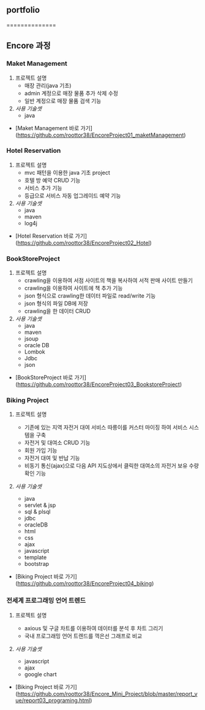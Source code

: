 ## portfolio
==============
## Encore 과정
### Maket Management
   1. 프로젝트 설명
      - 매장 관리(java 기초)
      - admin 계정으로 매장 물품 추가 삭제 수정
      - 일반 계정으로 매장 물품 검색 기능
   2. *사용 기술셋*
      - java 
   - [Maket Management 바로 가기] (https://github.com/roottor38/EncoreProject01_maketManagement)
   
### Hotel Reservation
   1. 프로젝트 설명
      - mvc 패턴을 이용한 java 기초 project
      - 호텔 방 예약 CRUD 기능
      - 서비스 추가 기능
      - 등급으로 서비스 자동 업그레이드 예약 기능
   2. *사용 기술셋*
      - java 
      - maven
      - log4j
      
   - [Hotel Reservation 바로 가기] (https://github.com/roottor38/EncoreProject02_Hotel)
   
### BookStoreProject
   1. 프로젝트 설명
      - crawling을 이용하여 서점 사이트의 책을 복사하여 서적 판매 사이트 만들기
      - crawling을 이용하여 사이트에 책 추가 기능
      - json 형식으로 crawling한 데이터 파일로 read/write 기능
      - json 형식의 파일 DB에 저장
      - crawling을 한 데이터 CRUD
   2. *사용 기술셋*
      - java 
      - maven
      - jsoup
      - oracle DB
      - Lombok
      - Jdbc
      - json
      
   - [BookStoreProject 바로 가기] (https://github.com/roottor38/EncoreProject03_BookstoreProject)
   
### Biking Project
   1. 프로젝트 설명
      - 기존에 있는 지역 자전거 대여 서비스 따릉이를 커스터 마이징 하여 서비스 시스템을 구축
      - 자전거 및 대여소 CRUD 기능
      - 회원 가입 기능
      - 자전거 대여 및 반납 기능
      - 비동기 통신(ajax)으로 다음 API 지도상에서 클릭한 대여소의 자전거 보유 수량 확인 기능
      
   2. *사용 기술셋*
      - java
      - servlet & jsp
      - sql & plsql
      - jdbc
      - oracleDB
      - html
      - css
      - ajax
      - javascript
      - template
      - bootstrap
      
   - [Biking Project 바로 가기] (https://github.com/roottor38/EncoreProject04_biking)
   
### 전세계 프로그래밍 언어 트렌드
   1. 프로젝트 설명
      - axious 및 구글 차트를 이용하여 데이터를 분석 후 차트 그리기
      - 국내 프로그래밍 언어 트렌드를 꺽은선 그래프로 비교
      
   2. *사용 기술셋*
      - javascript
      - ajax
      - google chart
      
   - [Biking Project 바로 가기] (https://github.com/roottor38/Encore_Mini_Project/blob/master/report_vue/report03_programing.html)


